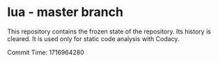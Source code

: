 # lua - master branch

This repository contains the frozen state of the repository.
Its history is cleared. It is used only for static code
analysis with Codacy.

Commit Time: 1716964280